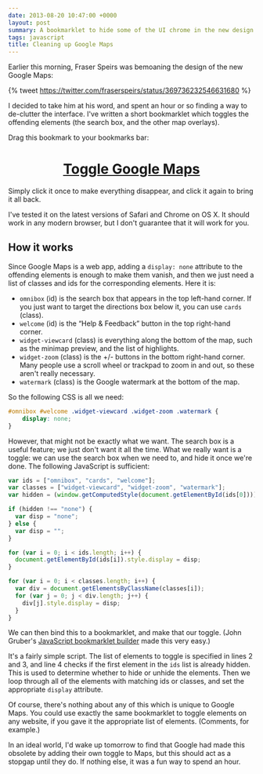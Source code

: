 ```yaml
---
date: 2013-08-20 10:47:00 +0000
layout: post
summary: A bookmarklet to hide some of the UI chrome in the new design of Google Maps.
tags: javascript
title: Cleaning up Google Maps
---
```


Earlier this morning, Fraser Speirs was bemoaning the design of the new Google&nbsp;Maps:

{% tweet https://twitter.com/fraserspeirs/status/369736232546631680 %}

I decided to take him at his word, and spent an hour or so finding a way to de-clutter the interface. I've written a short bookmarklet which toggles the offending elements (the search box, and the other map overlays).

Drag this bookmark to your bookmarks bar:
<p><center><h1><a href="javascript:var%20ids%20=%20[%22omnibox%22,%20%22cards%22,%20%22welcome%22];var%20classes%20=%20[%22widget-viewcard%22,%20%22widget-zoom%22,%20%22watermark%22];var%20hidden%20=%20(window.getComputedStyle(document.getElementById(ids[0]))).getPropertyValue(%22display%22);if%20(hidden%20!==%20%22none%22)%20{var%20disp%20=%20%22none%22;}%20else%20{var%20disp%20=%20%22%22;}for%20(var%20i%20=%200;%20i%20<%20ids.length;%20i++)%20{document.getElementById(ids[i]).style.display%20=%20disp;}for%20(var%20i%20=%200;%20i%20<%20classes.length;%20i++)%20{var%20div%20=%20document.getElementsByClassName(classes[i]);for%20(var%20j%20=%200;%20j%20<%20div.length;%20j++)%20{div[j].style.display%20=%20disp;}}">Toggle Google Maps</a></h1></center></p>
Simply click it once to make everything disappear, and click it again to bring it all back.

I've tested it on the latest versions of Safari and Chrome on OS X. It should work in any modern browser, but I don't guarantee that it will work for you.

<!-- summary -->

## How it works

Since Google Maps is a web app, adding a `display: none` attribute to the offending elements is enough to make them vanish, and then we just need a list of classes and ids for the corresponding elements. Here it is:

* `omnibox` (id) is the search box that appears in the top left-hand corner. If you just want to target the directions box below it, you can use `cards` (class).
* `welcome` (id) is the “Help & Feedback” button in the top right-hand corner.
* `widget-viewcard` (class) is everything along the bottom of the map, such as the minimap preview, and the list of highlights.
* `widget-zoom` (class) is the +/- buttons in the bottom right-hand corner. Many people use a scroll wheel or trackpad to zoom in and out, so these aren't really necessary.
* `watermark` (class) is the Google watermark at the bottom of the map.

So the following CSS is all we need:

```css
#omnibox #welcome .widget-viewcard .widget-zoom .watermark {
	display: none;
}
```

However, that might not be exactly what we want. The search box is a useful feature; we just don't want it all the time. What we really want is a toggle: we can use the search box when we need to, and hide it once we're done. The following JavaScript is sufficient:

```javascript
var ids = ["omnibox", "cards", "welcome"];
var classes = ["widget-viewcard", "widget-zoom", "watermark"];
var hidden = (window.getComputedStyle(document.getElementById(ids[0]))).getPropertyValue("display");

if (hidden !== "none") {
  var disp = "none";
} else {
  var disp = "";
}

for (var i = 0; i < ids.length; i++) {
  document.getElementById(ids[i]).style.display = disp;
}

for (var i = 0; i < classes.length; i++) {
  var div = document.getElementsByClassName(classes[i]);
  for (var j = 0; j < div.length; j++) {
    div[j].style.display = disp;
  }
}
```

We can then bind this to a bookmarklet, and make that our toggle. (John Gruber's [JavaScript bookmarklet builder](http://daringfireball.net/2007/03/javascript_bookmarklet_builder) made this very easy.)

It's a fairly simple script. The list of elements to toggle is specified in lines 2 and&nbsp;3, and line 4 checks if the first element in the `ids` list is already hidden. This is used to determine whether to hide or unhide the elements. Then we loop through all of the elements with matching ids or classes, and set the appropriate `display` attribute.

Of course, there's nothing about any of this which is unique to Google Maps. You could use exactly the same bookmarklet to toggle elements on any website, if you gave it the appropriate list of elements. (Comments, for example.)

In an ideal world, I'd wake up tomorrow to find that Google had made this obsolete by adding their own toggle to Maps, but this should act as a stopgap until they do. If nothing else, it was a fun way to spend an hour.
